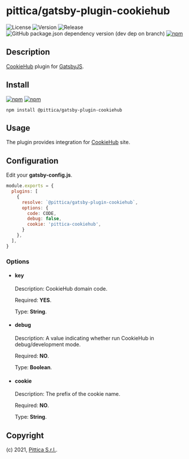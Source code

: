# pittica/gatsby-plugin-cookiehub

![License](https://img.shields.io/github/license/pittica/gatsby-plugin-cookiehub)
![Version](https://img.shields.io/github/package-json/v/pittica/gatsby-plugin-cookiehub)
![Release](https://img.shields.io/github/v/release/pittica/gatsby-plugin-cookiehub)
![GitHub package.json dependency version (dev dep on branch)](https://img.shields.io/github/package-json/dependency-version/pittica/gatsby-plugin-cookiehub/react)
[![npm](https://img.shields.io/npm/v/@pittica/gatsby-plugin-cookiehub)](https://www.npmjs.com/package/@pittica/gatsby-plugin-cookiehub)

## Description

[CookieHub](https://www.cookiehub.com/) plugin for [GatsbyJS](https://www.gatsbyjs.org/).

## Install

[![npm](https://img.shields.io/npm/v/@pittica/gatsby-plugin-cookiehub)](https://www.npmjs.com/package/@pittica/gatsby-plugin-cookiehub)
[![npm](https://img.shields.io/npm/dm/@pittica/gatsby-plugin-cookiehub)](https://www.npmjs.com/package/@pittica/gatsby-plugin-cookiehub)

```shell
npm install @pittica/gatsby-plugin-cookiehub
```

## Usage

The plugin provides integration for [CookieHub](https://www.cookiehub.com/) site.

## Configuration

Edit your **gatsby-config.js**.

```javascript
module.exports = {
  plugins: [
    {
      resolve: `@pittica/gatsby-plugin-cookiehub`,
      options: {
        code: CODE,
        debug: false,
        cookie: 'pittica-cookiehub',
      }
    },
  ],
}
```
### Options

* #### key
  Description: CookieHub domain code.

  Required: **YES**.

  Type: **String**.
* #### debug
  Description: A value indicating whether run CookieHub in debug/development mode.

  Required: **NO**.

  Type: **Boolean**.
* #### cookie
  Description: The prefix of the cookie name.

  Required: **NO**.

  Type: **String**.


## Copyright

(c) 2021, [Pittica S.r.l.](https://pittica.com).
